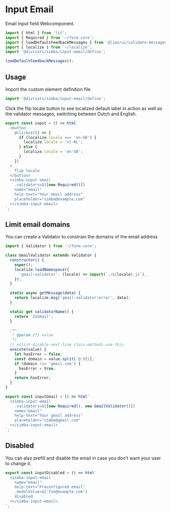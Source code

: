 # Input Email

Email input field Webcomponent.

```js script
import { html } from 'lit';
import { Required } from '~/form-core';
import { loadDefaultFeedbackMessages } from '@lion/ui/validate-messages.js';
import { localize } from '~/localize';
import '@divriots/simba/input-email/define';

loadDefaultFeedbackMessages();
```

## Usage

Import the custom element definition file.

```js
import '@divriots/simba/input-email/define';
```

Click the flip locale button to see localized default label in action as well as the validator messages, switching between Dutch and English.

```js preview-story
export const input = () => html`
  <button
    @click=${() => {
      if (localize.locale === 'en-GB') {
        localize.locale = 'nl-NL';
      } else {
        localize.locale = 'en-GB';
      }
    }}
  >
    flip locale
  </button>
  <simba-input-email
    .validators=${[new Required()]}
    name="email"
    help-text="Your email address"
    placeholder="simba@example.com"
  ></simba-input-email>
`;
```

## Limit email domains

You can create a Validator to constrain the domains of the email address

```js preview-story
import { Validator } from '~/form-core';

class GmailValidator extends Validator {
  constructor() {
    super();
    localize.loadNamespace({
      'gmail-validator': (locale) => import(`./${locale}.js`),
    });
  }

  static async getMessage(data) {
    return localize.msg('gmail-validator:error', data);
  }

  static get validatorName() {
    return 'IsGmail';
  }

  /**
   * @param {?} value
   */
  // eslint-disable-next-line class-methods-use-this
  execute(value) {
    let hasError = false;
    const domain = value.split('@')[1];
    if (domain !== 'gmail.com') {
      hasError = true;
    }
    return hasError;
  }
}

export const inputGmail = () => html`
  <simba-input-email
    .validators=${[new Required(), new GmailValidator()]}
    name="email"
    help-text="Your gmail address"
    placeholder="simba@gmail.com"
  ></simba-input-email>
`;
```

## Disabled

You can also prefill and disable the email in case you don't want your user to change it.

```js preview-story
export const inputDisabled = () => html`
  <simba-input-email
    name="email"
    help-text="Preconfigured email"
    .modelValue=${'foo@example.com'}
    disabled
  ></simba-input-email>
`;
```
